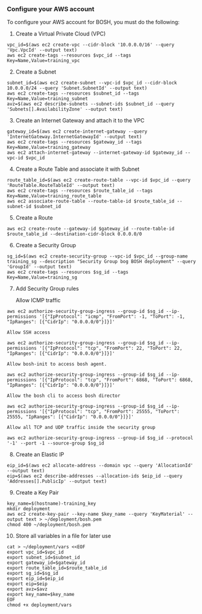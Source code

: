 ### Configure your AWS account

To configure your AWS account for BOSH, you must do the following:

1. Create a Virtual Private Cloud (VPC)
```
vpc_id=$(aws ec2 create-vpc --cidr-block '10.0.0.0/16' --query 'Vpc.VpcId' --output text)
aws ec2 create-tags --resources $vpc_id --tags Key=Name,Value=training_vpc
```

2. Create a Subnet
```
subnet_id=$(aws ec2 create-subnet --vpc-id $vpc_id --cidr-block 10.0.0.0/24 --query 'Subnet.SubnetId' --output text)
aws ec2 create-tags --resources $subnet_id --tags Key=Name,Value=training_subnet
avz=$(aws ec2 describe-subnets --subnet-ids $subnet_id --query 'Subnets[].AvailabilityZone' --output text)
```

3. Create an Internet Gateway and attach it to the VPC
```
gateway_id=$(aws ec2 create-internet-gateway --query 'InternetGateway.InternetGatewayId' --output text)
aws ec2 create-tags --resources $gateway_id --tags Key=Name,Value=training_gateway
aws ec2 attach-internet-gateway --internet-gateway-id $gateway_id --vpc-id $vpc_id
```

4. Create a Route Table and associate it with Subnet
```
route_table_id=$(aws ec2 create-route-table --vpc-id $vpc_id --query 'RouteTable.RouteTableId' --output text)
aws ec2 create-tags --resources $route_table_id --tags Key=Name,Value=training_route_table
aws ec2 associate-route-table --route-table-id $route_table_id --subnet-id $subnet_id
```

5. Create a Route
```
aws ec2 create-route --gateway-id $gateway_id --route-table-id $route_table_id --destination-cidr-block 0.0.0.0/0
```

6. Create a Security Group
```
sg_id=$(aws ec2 create-security-group --vpc-id $vpc_id --group-name training_sg --description "Security Group bog BOSH deployment" --query 'GroupId' --output text)
aws ec2 create-tags --resources $sg_id --tags Key=Name,Value=training_sg
```

7. Add Security Group rules

    Allow ICMP traffic
```
aws ec2 authorize-security-group-ingress --group-id $sg_id --ip-permissions '[{"IpProtocol": "icmp", "FromPort": -1, "ToPort": -1, "IpRanges": [{"CidrIp": "0.0.0.0/0"}]}]'
```
    Allow SSH access
```
aws ec2 authorize-security-group-ingress --group-id $sg_id --ip-permissions '[{"IpProtocol": "tcp", "FromPort": 22, "ToPort": 22, "IpRanges": [{"CidrIp": "0.0.0.0/0"}]}]'
```
    Allow bosh-init to access bosh agent.
```
aws ec2 authorize-security-group-ingress --group-id $sg_id --ip-permissions '[{"IpProtocol": "tcp", "FromPort": 6868, "ToPort": 6868, "IpRanges": [{"CidrIp": "0.0.0.0/0"}]}]'
```
    Allow the bosh cli to access bosh director
```
aws ec2 authorize-security-group-ingress --group-id $sg_id --ip-permissions '[{"IpProtocol": "tcp", "FromPort": 25555, "ToPort": 25555, "IpRanges": [{"CidrIp": "0.0.0.0/0"}]}]'
```
    Allow all TCP and UDP traffic inside the security group
```
aws ec2 authorize-security-group-ingress --group-id $sg_id --protocol '-1' --port -1 --source-group $sg_id
```

8. Create an Elastic IP
```
eip_id=$(aws ec2 allocate-address --domain vpc --query 'AllocationId' --output text)
eip=$(aws ec2 describe-addresses --allocation-ids $eip_id --query 'Addresses[].PublicIp' --output text)
```

9. Create a Key Pair
```
key_name=$(hostname)-training_key
mkdir deployment
aws ec2 create-key-pair --key-name $key_name --query 'KeyMaterial' --output text > ~/deployment/bosh.pem
chmod 400 ~/deployment/bosh.pem
```

10. Store all variables in a file for later use
```
cat > ~/deployment/vars <<EOF
export vpc_id=$vpc_id
export subnet_id=$subnet_id
export gateway_id=$gateway_id
export route_table_id=$route_table_id
export sg_id=$sg_id
export eip_id=$eip_id
export eip=$eip
export avz=$avz
export key_name=$key_name
EOF
chmod +x deployment/vars
```
